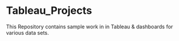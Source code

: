 # Tableau_Projects
This Repository contains sample work in in Tableau &amp; dashboards for various data sets.
